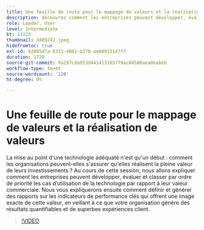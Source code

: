 ```yaml
---
title: Une feuille de route pour le mappage de valeurs et la réalisation de valeurs
description: découvrez comment les entreprises peuvent développer, évaluer et classer par priorité les cas d’utilisation de la technologie en fonction de leur valeur commerciale, définir et générer des rapports sur les indicateurs de performance clés, afin de vous assurer que votre entreprise génère des résultats quantifiables et de superbes expériences client.
role: Leader, User
level: Intermediate
kt: 11123
thumbnail: 3409242.jpeg
hidefromtoc: true
exl-id: 62885d7a-6331-4061-b570-ae04913147f7
duration: 1720
source-git-commit: 9a297cda953d4414131657f9ac84580aea0eabeb
workflow-type: tm+mt
source-wordcount: '120'
ht-degree: 0%

---
```


# Une feuille de route pour le mappage de valeurs et la réalisation de valeurs

La mise au point d&#39;une technologie adéquate n&#39;est qu&#39;un début : comment les organisations peuvent-elles s&#39;assurer qu&#39;elles réalisent la pleine valeur de leurs investissements ? Au cours de cette session, nous allons expliquer comment les entreprises peuvent développer, évaluer et classer par ordre de priorité les cas d’utilisation de la technologie par rapport à leur valeur commerciale. Nous vous expliquerons ensuite comment définir et générer des rapports sur les indicateurs de performance clés qui offrent une image exacte de cette valeur, en veillant à ce que votre organisation génère des résultats quantifiables et de superbes expériences client.

>[!VIDEO](https://video.tv.adobe.com/v/3409242/?quality=12&learn=on)

